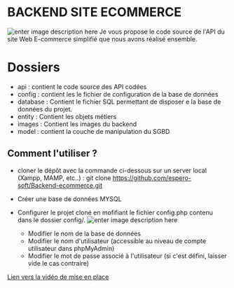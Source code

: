 # BACKEND SITE ECOMMERCE

![enter image description here](https://api-jstore.espero-soft.com/images/api/api-jstore.PNG)
Je vous propose le code source de l'API du site Web E-commerce simplifié que nous avons réalisé ensemble.


# Dossiers
- api : contient le code source des API codées
- config : contient les le fichier de configuration de la base de données
- database : Contient le fichier SQL permettant de disposer e la base de données du projet.
- entity : Contient les objets métiers 
- images : Contient les images du backend
- model : contient la couche de manipulation du SGBD

## Comment l'utiliser ?
- cloner le dépôt avec la commande ci-dessous sur un server local (Xampp, MAMP, etc..) : 
git clone https://github.com/espero-soft/Backend-ecommerce.git
- Créer une base de données MYSQL
- Configurer le projet cloné en mofifiant le fichier config.php contenu dans le dossier config/.
![enter image description here](https://api-jstore.espero-soft.com/images/api/config-database.PNG)

	- Modifier le nom de la base de données 
	- Modifier le nom d'utilisateur (accessible au niveau de compte utilisateur dans phpMyAdmin)
	- Modifier le mot de passe associé à l'utilisateur (si c'est défini, laisser vide le cas contraire)

[Lien vers la vidéo de mise en place](https://www.youtube.com/watch?v=xSmQWPwTH-0&list=PLcjUkwa1cc3_nOi5r8wMCTNH6tz4Qo3zk&index=3&t=8s)

